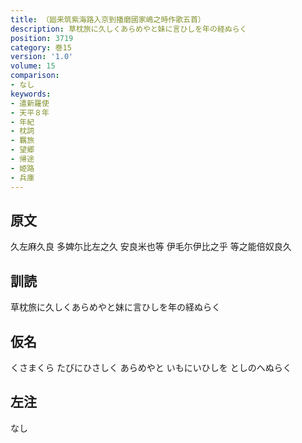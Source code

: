 ```yaml
---
title: （廻来筑紫海路入京到播磨國家嶋之時作歌五首）
description: 草枕旅に久しくあらめやと妹に言ひしを年の経ぬらく
position: 3719
category: 巻15
version: '1.0'
volume: 15
comparison:
- なし
keywords:
- 遣新羅使
- 天平８年
- 年紀
- 枕詞
- 羈旅
- 望郷
- 帰途
- 姫路
- 兵庫
---
```


## 原文

久左麻久良 多婢尓比左之久 安良米也等 伊毛尓伊比之乎 等之能倍奴良久

## 訓読

草枕旅に久しくあらめやと妹に言ひしを年の経ぬらく

## 仮名

くさまくら たびにひさしく あらめやと いもにいひしを としのへぬらく

## 左注

なし
